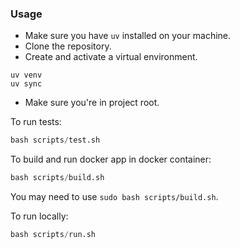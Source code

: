 ### Usage

- Make sure you have `uv` installed on your machine.
- Clone the repository.
- Create and activate a virtual environment.
```
uv venv
uv sync
```
- Make sure you\'re in project root.

To run tests:
```python
bash scripts/test.sh
```

To build and run docker app in docker container:
```python
bash scripts/build.sh
```
You may need to use `sudo bash scripts/build.sh`.

To run locally:
```python
bash scripts/run.sh
```
